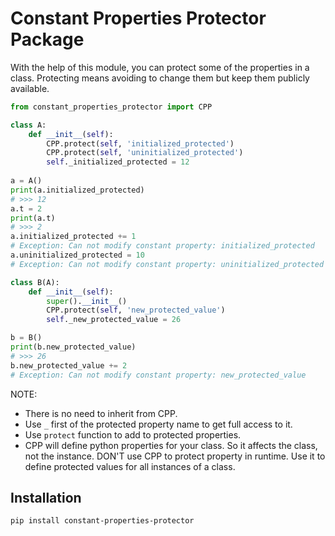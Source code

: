 # Constant Properties Protector Package

With the help of this module, you can protect some of the properties in a class. Protecting means avoiding to change them but keep them publicly available.

```python
from constant_properties_protector import CPP

class A:
    def __init__(self):
        CPP.protect(self, 'initialized_protected')
        CPP.protect(self, 'uninitialized_protected')
        self._initialized_protected = 12
        
a = A()
print(a.initialized_protected)
# >>> 12
a.t = 2
print(a.t)
# >>> 2
a.initialized_protected += 1
# Exception: Can not modify constant property: initialized_protected
a.uninitialized_protected = 10
# Exception: Can not modify constant property: uninitialized_protected

class B(A):
    def __init__(self):
        super().__init__()
        CPP.protect(self, 'new_protected_value')
        self._new_protected_value = 26

b = B()
print(b.new_protected_value)
# >>> 26
b.new_protected_value += 2
# Exception: Can not modify constant property: new_protected_value
```

NOTE: 

* There is no need to inherit from CPP.
* Use `_` first of the protected property name to get full access to it.
* Use `protect` function to add to protected properties.
* CPP will define python properties for your class. So it affects the class, not the instance. DON'T use CPP to protect property in runtime. Use it to define protected values for all instances of a class.

## Installation
```pip install constant-properties-protector```